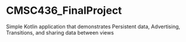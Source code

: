 # CMSC436_FinalProject
Simple Kotlin application that demonstrates Persistent data, Advertising, Transitions, and sharing data between views

